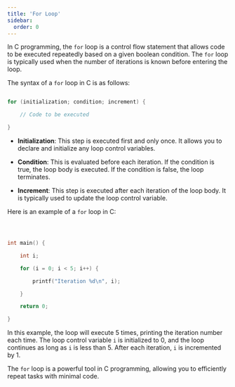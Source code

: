 ```yaml
---
title: 'For Loop'
sidebar:
  order: 0
---
```


 

In C programming, the `for` loop is a control flow statement that allows code to be executed repeatedly based on a given boolean condition. The `for` loop is typically used when the number of iterations is known before entering the loop.



The syntax of a `for` loop in C is as follows:



```c

for (initialization; condition; increment) {

    // Code to be executed

}

```



- **Initialization**: This step is executed first and only once. It allows you to declare and initialize any loop control variables.

- **Condition**: This is evaluated before each iteration. If the condition is true, the loop body is executed. If the condition is false, the loop terminates.

- **Increment**: This step is executed after each iteration of the loop body. It is typically used to update the loop control variable.



Here is an example of a `for` loop in C:



```c



int main() {

    int i;

    for (i = 0; i < 5; i++) {

        printf("Iteration %d\n", i);

    }

    return 0;

}

```



In this example, the loop will execute 5 times, printing the iteration number each time. The loop control variable `i` is initialized to 0, and the loop continues as long as `i` is less than 5. After each iteration, `i` is incremented by 1.



The `for` loop is a powerful tool in C programming, allowing you to efficiently repeat tasks with minimal code.
